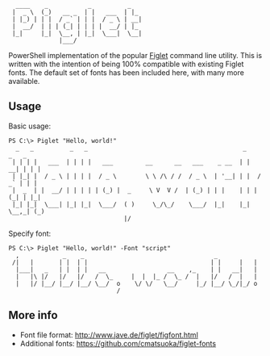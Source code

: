 ~~~
  ____    _           _          _   
 |  _ \  (_)   __ _  | |   ___  | |_ 
 | |_) | | |  / _` | | |  / _ \ | __|
 |  __/  | | | (_| | | | |  __/ | |_ 
 |_|     |_|  \__, | |_|  \___|  \__|
              |___/                  
~~~

PowerShell implementation of the popular [Figlet](http://www.figlet.org/) command line utility. This is written with the intention of being 100% compatible with existing Figlet fonts. The default set of fonts has been included here, with many more available.

## Usage

Basic usage:
~~~
PS C:\> Piglet "Hello, world!"
  _   _          _   _                                           _       _   _ 
 | | | |   ___  | | | |   ___         __      __   ___    _ __  | |   __| | | |
 | |_| |  / _ \ | | | |  / _ \        \ \ /\ / /  / _ \  | '__| | |  / _` | | |
 |  _  | |  __/ | | | | | (_) |  _     \ V  V /  | (_) | | |    | | | (_| | |_|
 |_| |_|  \___| |_| |_|  \___/  ( )     \_/\_/    \___/  |_|    |_|  \__,_| (_)
                                |/                                             
~~~

Specify font:
~~~
PS C:\> Piglet "Hello, world!" -Font "script"
  ,            _    _                                    _           
 /|   |       | |  | |                                  | |     |   |
  |___|   _   | |  | |   __                 __    ,_    | |   __|   |
  |   |\ |/   |/   |/   /  \_     |  |  |_ /  \_ /  |   |/   /  |   |
  |   |/ |__/ |__/ |__/ \__/  o    \/ \/   \__/     |_/ |__/ \_/|_/ o
                              /                                      
~~~

## More info
* Font file format: http://www.jave.de/figlet/figfont.html
* Additional fonts: https://github.com/cmatsuoka/figlet-fonts
